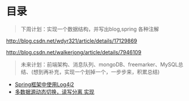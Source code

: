 # 目录


> 下周计划：实现一个数据结构，并写出blog,spring 各种注解

http://blog.csdn.net/wdyr321/article/details/17129869

http://blog.csdn.net/walkerjong/article/details/7946109

> 未来计划：前端架构、消息队列、mongoDB、freemarker、MySQL总结、(想到再补充，实现一个划掉一个，一步步来，积累总结)

* [Spring框架中使用Log4j2](http://ddimples.github.io/2015/11/24/log4j/)
* [多数据源动态切换，读写分离 实现](http://ddimples.github.io/2015/10/31/%E4%BD%BF%E7%94%A8AOP%E5%92%8C%E6%B3%A8%E8%A7%A3%E9%85%8D%E7%BD%AE%E5%A4%9A%E6%95%B0%E6%8D%AE%E6%BA%90/)
  


